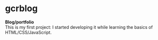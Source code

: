 # gcrblog
<b>Blog/portfolio</b> <br>
This is my first project: I started developing it while learning the basics of HTML/CSS/JavaScript.
